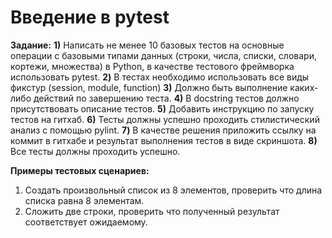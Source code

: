 # Введение в pytest

**Задание:**
**1)** Написать не менее 10 базовых тестов на основные операции с базовыми типами данных (строки, числа, списки, словари, кортежи, множества) в Python, в качестве тестового фреймворка использовать pytest.
**2)** В тестах необходимо использовать все виды фикстур (session, module, function)
**3)** Должно быть выполнение каких-либо действий по завершению теста. 
**4)** В docstring тестов должно присутствовать описание тестов.
**5)** Добавить инструкцию по запуску тестов на гитхаб.
**6)** Тесты должны успешно проходить стилистический анализ с помощью pylint.
**7)** В качестве решения приложить ссылку на коммит в гитхабе и результат выполнения тестов в виде скриншота.
**8)** Все тесты должны проходить успешно.

**Примеры тестовых сценариев:**
<ol>
<li>Создать произвольный список из 8 элементов, проверить что длина списка равна 8 элементам.</li>
<li>Сложить две строки, проверить что полученный результат соответствует ожидаемому.</li>
</ol>

